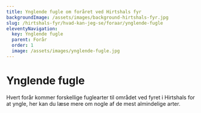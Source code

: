 ```yaml
---
title: Ynglende fugle om foråret ved Hirtshals fyr
backgroundImage: /assets/images/background-hirtshals-fyr.jpg
slug: /hirtshals-fyr/hvad-kan-jeg-se/foraar/ynglende-fugle
eleventyNavigation:
  key: Ynglende fugle
  parent: Forår
  order: 1
  image: /assets/images/ynglende-fugle.jpg
---
```

# Ynglende fugle

Hvert forår kommer forskellige fuglearter til området ved fyret i Hirtshals for at yngle, her kan du læse mere om nogle af de mest almindelige arter.
